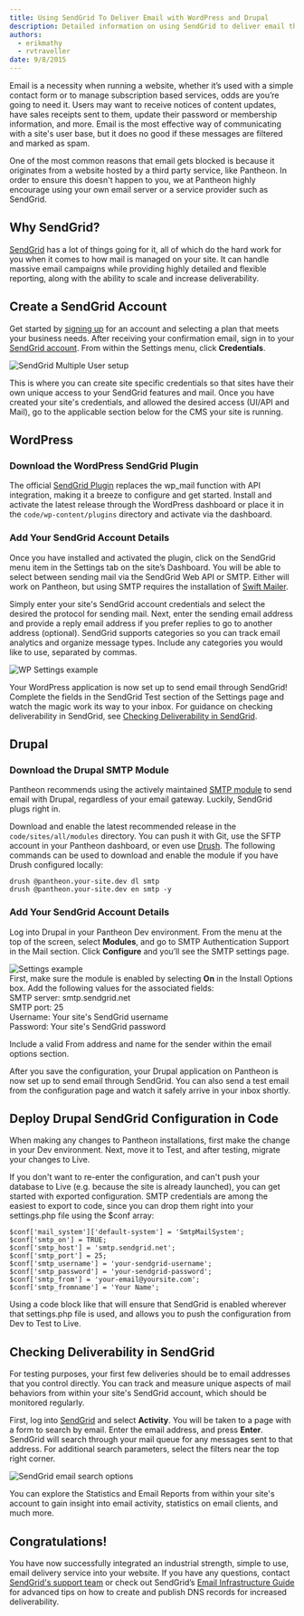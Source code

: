 ```yaml
---
title: Using SendGrid To Deliver Email with WordPress and Drupal
description: Detailed information on using SendGrid to deliver email through your WordPress and Drupal site.
authors:
  - erikmathy
  - rvtraveller
date: 9/8/2015
---
```

Email is a necessity when running a website, whether it’s used with a simple contact form or to manage subscription based services, odds are you’re going to need it. Users may want to receive notices of content updates, have sales receipts sent to them, update their password or membership information, and more. Email is the most effective way of communicating with a site's user base, but it does no good if these messages are filtered and marked as spam.

One of the most common reasons that email gets blocked is because it originates from a website hosted by a third party service, like Pantheon. In order to ensure this doesn't happen to you, we at Pantheon highly encourage using your own email server or a service provider such as SendGrid.

## Why SendGrid?

[SendGrid](https://sendgrid.com) has a lot of things going for it, all of which do the hard work for you when it comes to how mail is managed on your site. It can handle massive email campaigns while providing highly detailed and flexible reporting, along with the ability to scale and increase deliverability.

## Create a SendGrid Account

Get started by [signing up](https://sendgrid.com/partners/pantheon) for an account and selecting a plan that meets your business needs. After receiving your confirmation email, sign in to your [SendGrid account](https://sendgrid.com/login). From within the Settings menu, click **Credentials**.

![SendGrid Multiple User setup](/source/assets/images/sendgrid-multiple-users.png)

This is where you can create site specific credentials so that sites have their own unique access to your SendGrid features and mail. Once you have created your site's credentials, and allowed the desired access (UI/API and Mail), go to the applicable section below for the CMS your site is running.

## WordPress

### Download the WordPress SendGrid Plugin

The official [SendGrid Plugin](https://wordpress.org/plugins/sendgrid-email-delivery-simplified/) replaces the wp_mail function with API integration, making it a breeze to configure and get started.
Install and activate the latest release through the WordPress dashboard or place it in the `code/wp-content/plugins` directory and activate via the dashboard.

### Add Your SendGrid Account Details
Once you have installed and activated the plugin, click on the SendGrid menu item in the Settings tab on the site’s Dashboard. You will be able to select between sending mail via the SendGrid Web API or SMTP. Either will work on Pantheon, but using SMTP requires the installation of [Swift Mailer](https://wordpress.org/plugins/swift-mailer/).

Simply enter your site's SendGrid account credentials and select the desired the protocol for sending mail. Next, enter the sending email address and provide a reply email address if you prefer replies to go to another address (optional).  SendGrid supports categories so you can track email analytics and organize message types. Include any categories you would like to use, separated by commas.


![WP Settings example](/source/assets/images/sendgrid_wpconfig.png)​

Your WordPress application is now set up to send email through SendGrid! Complete the fields in the SendGrid Test section of the Settings page and watch the magic work its way to your inbox. For guidance on checking deliverability in SendGrid, see [Checking Deliverability in SendGrid](#deliverability).

## Drupal

### Download the Drupal SMTP Module

Pantheon recommends using the actively maintained [SMTP module](https://www.drupal.org/project/smtp) to send email with Drupal, regardless of your email gateway. Luckily, SendGrid plugs right in.

Download and enable the latest recommended release in the `code/sites/all/modules` directory. You can push it with Git, use the SFTP account in your Pantheon dashboard, or even use [Drush](https://pantheon.io/blog/five-steps-feeling-drupal-drush). The following commands can be used to download and enable the module if you have Drush configured locally:
```nohighlight
drush @pantheon.your-site.dev dl smtp
drush @pantheon.your-site.dev en smtp -y
```
### Add Your SendGrid Account Details

Log into Drupal in your Pantheon Dev environment. From the menu at the top of the screen, select **Modules**, and go to SMTP Authentication Support in the Mail section. Click **Configure** and you’ll see the SMTP settings page.  

![Settings example](/source/assets/images/desk_images/151706.png)​  
​
First, make sure the module is enabled by selecting **On** in the Install Options box.
Add the following values for the associated fields:  
SMTP server: smtp.sendgrid.net  
SMTP port: 25  
Username: Your site's SendGrid username  
Password: Your site's SendGrid password  

Include a valid From address and name for the sender within the email options section.

After you save the configuration, your Drupal application on Pantheon is now set up to send email through SendGrid. You can also send a test email from the configuration page and watch it safely arrive in your inbox shortly.

## Deploy Drupal SendGrid Configuration in Code

When making any changes to Pantheon installations, first make the change in your Dev environment. Next, move it to Test, and after testing, migrate your changes to Live.

If you don't want to re-enter the configuration, and can't push your database to Live (e.g. because the site is already launched), you can get started with exported configuration. SMTP credentials are among the easiest to export to code, since you can drop them right into your settings.php file using the $conf array:

```
$conf['mail_system']['default-system'] = 'SmtpMailSystem';
$conf['smtp_on'] = TRUE;
$conf['smtp_host'] = 'smtp.sendgrid.net';
$conf['smtp_port'] = 25;
$conf['smtp_username'] = 'your-sendgrid-username';
$conf['smtp_password'] = 'your-sendgrid-password';
$conf['smtp_from'] = 'your-email@yoursite.com';
$conf['smtp_fromname'] = 'Your Name';
```

Using a code block like that will ensure that SendGrid is enabled wherever that settings.php file is used, and allows you to push the configuration from Dev to Test to Live.

## <a name="deliverability"></a>Checking Deliverability in SendGrid
For testing purposes, your first few deliveries should be to email addresses that you control directly. You can track and measure unique aspects of mail behaviors from within your site's SendGrid account, which should be monitored regularly.

First, log into [SendGrid](https://sendgrid.com/login) and select **Activity**. You will be taken to a page with a form to search by email. Enter the email address, and press **Enter**. SendGrid will search through your mail queue for any messages sent to that address. For additional search parameters, select the filters near the top right corner.

![SendGrid email search options](/source/assets/images/sendgrid-search-options.png)​

You can explore the Statistics and Email Reports from within your site's account to gain insight into email activity, statistics on email clients, and much more.


## Congratulations!

You have now successfully integrated an industrial strength, simple to use, email delivery service into your website. If you have any questions, contact [SendGrid's support team](https://support.sendgrid.com/hc/en-us) or check out SendGrid’s [Email Infrastructure Guide](http://resources.sendgrid.com/email-infrastructure-guide/) for advanced tips on how to create and publish DNS records for increased deliverability.
